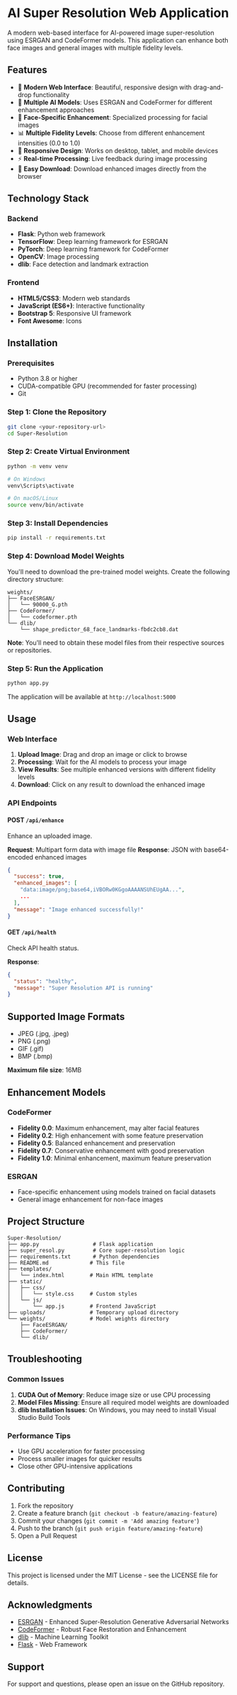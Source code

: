 # AI Super Resolution Web Application

A modern web-based interface for AI-powered image super-resolution using ESRGAN and CodeFormer models. This application can enhance both face images and general images with multiple fidelity levels.

## Features

- 🎨 **Modern Web Interface**: Beautiful, responsive design with drag-and-drop functionality
- 🤖 **Multiple AI Models**: Uses ESRGAN and CodeFormer for different enhancement approaches
- 👤 **Face-Specific Enhancement**: Specialized processing for facial images
- 📊 **Multiple Fidelity Levels**: Choose from different enhancement intensities (0.0 to 1.0)
- 📱 **Responsive Design**: Works on desktop, tablet, and mobile devices
- ⚡ **Real-time Processing**: Live feedback during image processing
- 💾 **Easy Download**: Download enhanced images directly from the browser

## Technology Stack

### Backend
- **Flask**: Python web framework
- **TensorFlow**: Deep learning framework for ESRGAN
- **PyTorch**: Deep learning framework for CodeFormer
- **OpenCV**: Image processing
- **dlib**: Face detection and landmark extraction

### Frontend
- **HTML5/CSS3**: Modern web standards
- **JavaScript (ES6+)**: Interactive functionality
- **Bootstrap 5**: Responsive UI framework
- **Font Awesome**: Icons

## Installation

### Prerequisites

- Python 3.8 or higher
- CUDA-compatible GPU (recommended for faster processing)
- Git

### Step 1: Clone the Repository

```bash
git clone <your-repository-url>
cd Super-Resolution
```

### Step 2: Create Virtual Environment

```bash
python -m venv venv

# On Windows
venv\Scripts\activate

# On macOS/Linux
source venv/bin/activate
```

### Step 3: Install Dependencies

```bash
pip install -r requirements.txt
```

### Step 4: Download Model Weights

You'll need to download the pre-trained model weights. Create the following directory structure:

```
weights/
├── FaceESRGAN/
│   └── 90000_G.pth
├── CodeFormer/
│   └── codeformer.pth
└── dlib/
    └── shape_predictor_68_face_landmarks-fbdc2cb8.dat
```

**Note**: You'll need to obtain these model files from their respective sources or repositories.

### Step 5: Run the Application

```bash
python app.py
```

The application will be available at `http://localhost:5000`

## Usage

### Web Interface

1. **Upload Image**: Drag and drop an image or click to browse
2. **Processing**: Wait for the AI models to process your image
3. **View Results**: See multiple enhanced versions with different fidelity levels
4. **Download**: Click on any result to download the enhanced image

### API Endpoints

#### POST `/api/enhance`
Enhance an uploaded image.

**Request**: Multipart form data with image file
**Response**: JSON with base64-encoded enhanced images

```json
{
  "success": true,
  "enhanced_images": [
    "data:image/png;base64,iVBORw0KGgoAAAANSUhEUgAA...",
    ...
  ],
  "message": "Image enhanced successfully!"
}
```

#### GET `/api/health`
Check API health status.

**Response**:
```json
{
  "status": "healthy",
  "message": "Super Resolution API is running"
}
```

## Supported Image Formats

- JPEG (.jpg, .jpeg)
- PNG (.png)
- GIF (.gif)
- BMP (.bmp)

**Maximum file size**: 16MB

## Enhancement Models

### CodeFormer
- **Fidelity 0.0**: Maximum enhancement, may alter facial features
- **Fidelity 0.2**: High enhancement with some feature preservation
- **Fidelity 0.5**: Balanced enhancement and preservation
- **Fidelity 0.7**: Conservative enhancement with good preservation
- **Fidelity 1.0**: Minimal enhancement, maximum feature preservation

### ESRGAN
- Face-specific enhancement using models trained on facial datasets
- General image enhancement for non-face images

## Project Structure

```
Super-Resolution/
├── app.py                 # Flask application
├── super_resol.py         # Core super-resolution logic
├── requirements.txt       # Python dependencies
├── README.md             # This file
├── templates/
│   └── index.html        # Main HTML template
├── static/
│   ├── css/
│   │   └── style.css     # Custom styles
│   └── js/
│       └── app.js        # Frontend JavaScript
├── uploads/              # Temporary upload directory
└── weights/              # Model weights directory
    ├── FaceESRGAN/
    ├── CodeFormer/
    └── dlib/
```

## Troubleshooting

### Common Issues

1. **CUDA Out of Memory**: Reduce image size or use CPU processing
2. **Model Files Missing**: Ensure all required model weights are downloaded
3. **dlib Installation Issues**: On Windows, you may need to install Visual Studio Build Tools

### Performance Tips

- Use GPU acceleration for faster processing
- Process smaller images for quicker results
- Close other GPU-intensive applications

## Contributing

1. Fork the repository
2. Create a feature branch (`git checkout -b feature/amazing-feature`)
3. Commit your changes (`git commit -m 'Add amazing feature'`)
4. Push to the branch (`git push origin feature/amazing-feature`)
5. Open a Pull Request

## License

This project is licensed under the MIT License - see the LICENSE file for details.

## Acknowledgments

- [ESRGAN](https://github.com/xinntao/ESRGAN) - Enhanced Super-Resolution Generative Adversarial Networks
- [CodeFormer](https://github.com/sczhou/CodeFormer) - Robust Face Restoration and Enhancement
- [dlib](http://dlib.net/) - Machine Learning Toolkit
- [Flask](https://flask.palletsprojects.com/) - Web Framework

## Support

For support and questions, please open an issue on the GitHub repository. 